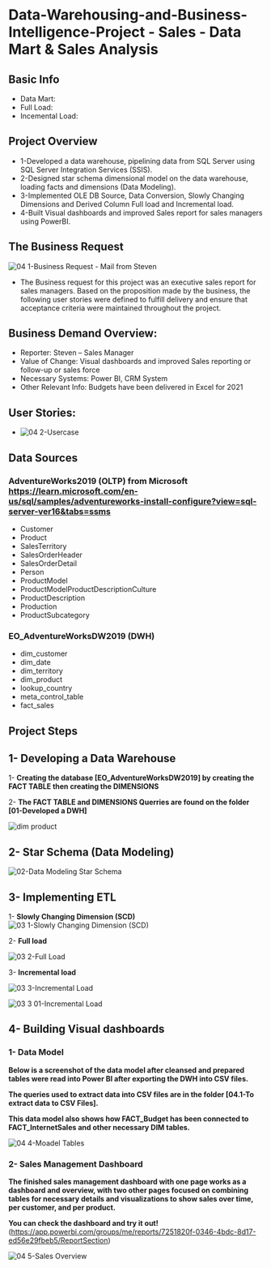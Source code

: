 # Data-Warehousing-and-Business-Intelligence-Project - Sales - Data Mart & Sales Analysis

## Basic Info
* Data Mart:
* Full Load:
* Incemental Load:

## Project Overview
*	1-Developed a data warehouse, pipelining data from SQL Server using SQL Server Integration Services (SSIS).
*	2-Designed star schema dimensional model on the data warehouse, loading facts and dimensions (Data Modeling).
*	3-Implemented OLE DB Source, Data Conversion, Slowly Changing Dimensions and Derived Column Full load and Incremental load.
*	4-Built Visual dashboards and improved Sales report for sales managers using PowerBI.

## The Business Request 
![04 1-Business Request - Mail from Steven](https://user-images.githubusercontent.com/114536072/206841689-990dec5e-f6c8-4fa4-9426-7d2791fecd0d.png)
* The Business request for this project was an executive sales report for sales managers. 
  Based on the proposition made by the business, 
  the following user stories were defined to fulfill delivery 
  and ensure that acceptance criteria were maintained throughout the project.

## Business Demand Overview:
* 	Reporter: Steven – Sales Manager
* 	Value of Change: Visual dashboards and improved Sales reporting or follow-up or sales force
* 	Necessary Systems: Power BI, CRM System
* 	Other Relevant Info: Budgets have been delivered in Excel for 2021

## User Stories:
* ![04 2-Usercase](https://user-images.githubusercontent.com/114536072/206841719-8338ebed-28ef-4715-9fa1-b854c5b5da0d.png)

## Data Sources
### AdventureWorks2019 (OLTP) from Microsoft https://learn.microsoft.com/en-us/sql/samples/adventureworks-install-configure?view=sql-server-ver16&tabs=ssms

  - Customer
  - Product
  - SalesTerritory
  - SalesOrderHeader  
  - SalesOrderDetail
  - Person
  - ProductModel
  - ProductModelProductDescriptionCulture
  - ProductDescription
  - Production
  - ProductSubcategory

### EO_AdventureWorksDW2019 (DWH)

  - dim_customer
  - dim_date  
  - dim_territory
  - dim_product 
  - lookup_country
  - meta_control_table
  - fact_sales  

## Project Steps
##	1- Developing a Data Warehouse

1- <B>Creating the database [EO_AdventureWorksDW2019] by creating the FACT TABLE then creating the DIMENSIONS</B>

2- <B>The FACT TABLE and DIMENSIONS Querries are found on the folder [01-Developed a DWH]</B>

![dim product](https://user-images.githubusercontent.com/114536072/206842168-53207cc8-b028-4d00-b660-3ac41ec23542.png)

##	2- Star Schema (Data Modeling)

![02-Data Modeling Star Schema](https://user-images.githubusercontent.com/114536072/206842240-ebd27f2e-f6c5-44fe-9639-5ea1aadc089d.png)

##	3- Implementing ETL
1- <B>Slowly Changing Dimension (SCD)</B>
![03 1-Slowly Changing Dimension (SCD)](https://user-images.githubusercontent.com/114536072/206842283-ef3e8641-d906-47f3-9611-74156df2712d.png)


2- <B>Full load </B>

![03 2-Full Load](https://user-images.githubusercontent.com/114536072/206842297-3f10a6dd-decf-4369-9f84-e35f76958535.png)

3- <B>Incremental load</B>

![03 3-Incremental Load](https://user-images.githubusercontent.com/114536072/206842315-1e498732-4073-4b10-951d-eb2bfa924782.png)

![03 3 01-Incremental Load](https://user-images.githubusercontent.com/114536072/206842327-cf7261a0-fd54-4a80-b1cb-704f5968b3bc.png)

##	4- Building Visual dashboards

### 1- Data Model

<B>Below is a screenshot of the data model after cleansed and prepared tables were read into Power BI after exporting the DWH into CSV files.</B>

<B>The queries used to extract data into CSV files are in the folder [04.1-To extract data to CSV Files].</B>

<B>This data model also shows how FACT_Budget has been connected to FACT_InternetSales and other necessary DIM tables.</B>

![04 4-Moadel Tables](https://user-images.githubusercontent.com/114536072/206843284-0599903c-c61d-4b6a-be99-b012fe096e17.png)

### 2- Sales Management Dashboard

<B>The finished sales management dashboard with one page works as a dashboard and overview, with two other pages focused on combining tables for necessary details and visualizations to show sales over time, per customer, and per product.</B>

<B>You can check the dashboard and try it out!</B>(https://app.powerbi.com/groups/me/reports/7251820f-0346-4bdc-8d17-ed56e29fbeb5/ReportSection)

![04 5-Sales Overview](https://user-images.githubusercontent.com/114536072/206843418-556c0316-c9aa-4613-9713-1abd6f85ac1f.jpg)
